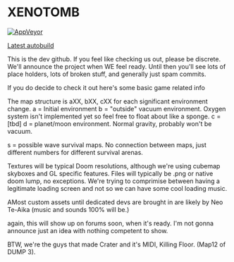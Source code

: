 # XENOTOMB
[![AppVeyor](https://ci.appveyor.com/api/projects/status/6mw4qjl045b48ls1?svg=true)](https://ci.appveyor.com/project/PlutonicOverkill/xenotomb)

[Latest autobuild](https://ci.appveyor.com/api/projects/PlutonicOverkill/xenotomb/artifacts/xenotomb.pk3)

This is the dev github. If you feel like checking us out, please be discrete. We'll announce the project when WE feel ready.
Until then you'll see lots of place holders, lots of broken stuff, and generally just spam commits.

If you do decide to check it out here's some basic game related info

The map structure is aXX, bXX, cXX for each significant environment change.
a = Initial environment
b = "outside" vacuum environment. Oxygen system isn't implemented yet so feel free to float about like a sponge.
c = [tbd]
d = planet/moon environment. Normal gravity, probably won't be vacuum.

s = possible wave survival maps. No connection between maps, just different numbers for different survival arenas.

Textures will be typical Doom resolutions, although we're using cubemap skyboxes and GL specific features.
Files will typically be .png or native doom lump, no exceptions.
We're trying to comprimise between having a legitimate loading screen and not so we can have some cool loading music.

AMost custom assets until dedicated devs are brought in are likely by Neo Te-Aika (music and sounds 100% will be.)

again, this will show up on forums soon, when it's ready. I'm not gonna announce just an idea with nothing competent to show.

BTW, we're the guys that made Crater and it's MIDI, Killing Floor. (Map12 of DUMP 3).

